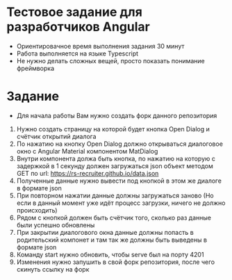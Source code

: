 # Тестовое задание для разработчиков Angular

- Ориентировачное время выполнения задания 30 минут
- Работа выполняется на языке Typescript
- Не нужно делать сложных вещей, просто показать понимание фреймворка

# Задание

- Для начала работы Вам нужно создать форк данного репозитория
1. Нужно создать страницу на которой будет кнопка Open Dialog и счётчик открытий диалога
2. По нажатию на кнопку Open Dialog должно открываться диалоговое окно с Angular Material компонентом MatDialog
3. Внутри компонента должа быть кнопка, по нажатию на которую с задержкой в 1 секунду должен загружаться json объект методом GET по url: https://rs-recruiter.github.io/data.json
4. Полученные данные нужно вывести под кнопкой в этом же диалоге в формате json
5. При повторном нажатии данные должны загружаться заново (Но если в данный момент уже идёт процесс загрузки, ничего не должно происходить)
6. Рядом с кнопкой должен быть счётчик того, сколько раз данные были успешно обновлены
7. При закрытии диалогового окна данные должны попасть в родительский компонет и там так же должны быть выведены в формате json
8. Команду start нужно обновить, чтобы serve был на порту 4201
9. Изменения нужно запушить в свой форк репозитория, после чего скинуть ссылку на форк

